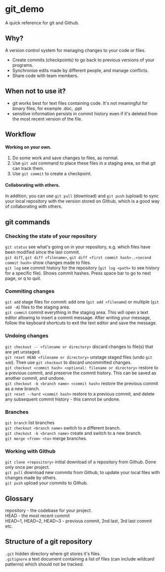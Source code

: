 # git_demo

A quick reference for git and Github.  

## Why?

A version control system for managing changes to your code or files.  

- Create commits (checkpoints) to go back to previous versions of your programs.  
- Synchronise edits made by different people, and manage conflicts.  
- Share code with team members.

## When not to use it?

- git works best for text files containing code. It's not meaningful for binary files, for example .doc, .ppt
- sensitive information persists in commit history even if it's deleted from the most recent version of the file.

## Workflow

#### Working on your own.   
1. Do some work and save changes to files, as normal.
2. Use `git add` command to place these files in a staging area, so that git can track them.
3. Use `git commit` to create a checkpoint.

#### Collaborating with others.
In addition, you can use `git pull` (download) and `git push` (upload)
to sync your local repository with the version stored on Github, which is a good way of collaborating with others.  


## git commands

### Checking the state of your repository  
`git status`  see what's going on in your repository, e.g. which files have been modified since the last commit.  
`git diff`, `git diff <filename>`, `git diff <first commit hash>..<second commit hash>` show changes made to files.  
`git log` see commit history for the repository (`git log <path>` to see history for a specific file). Shows commit hashes. Press space bar to go to next page, or q to quit.  

### Commiting changes  
`git add` stage files for commit: add one (`git add <filename`) or multiple (`git add -A`) files to the staging area.  
`git commit` commit everything in the staging area. This will open a text editor allowing to insert a commit message. After writing your message, follow the keyboard shortcuts to exit the text editor and save the message.  

### Undoing changes
`git checkout -- <filename or directory>` discard changes to file(s) that are yet unstaged.  
`git reset HEAD <filename or directory>` unstage staged files (undo `git add`). Then use `git checkout` to discard uncommitted changes.  
`git checkout <commit hash> <optional: filename or directory>` restore to a previous commit, and preserve the commit history. This can be saved as another commit, and undone.  
`git checkout -b <branch name> <commit hash>` restore the  previous commit as a new branch.  
`git reset --hard <commit hash>` restore to a previous commit, and delete any subsequent commit history - this cannot be undone.  

### Branches
`git branch` list branches  
`git checkout <branch name>` switch to a different branch.  
`git checkout -b <branch name>` create and switch to a new branch.  
`git merge <from> <to>` merge branches.  

### Working with Github
`git clone <repository>` initial download of a repository from Github. Done only once per project.  
`git pull` download new commits from Github, to update your local files with changes made by others.  
`git push` upload your commits to Github.

## Glossary
repository - the codebase for your project.  
HEAD - the most recent commit  
HEAD\~1, HEAD\~2, HEAD\~3 - previous commit, 2nd last, 3rd last commit etc.  


## Structure of a git repository
`.git` hidden directory where git stores it's files.  
`.gitignore` a text document containing a list of files (can include wildcard patterns) which should not be tracked.  
